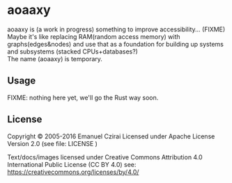 # aoaaxy

aoaaxy is (a work in progress) something to improve accessibility... (FIXME)  
Maybe it's like replacing RAM(random access memory) with graphs(edges&nodes) and use that as a foundation for building up systems and subsystems (stacked CPUs+databases?)  
The name (aoaaxy) is temporary.

## Usage

FIXME: nothing here yet, we'll go the Rust way soon.

## License

Copyright © 2005-2016 Emanuel Czirai
Licensed under Apache License Version 2.0  (see file: LICENSE )

Text/docs/images licensed under Creative Commons Attribution 4.0 International Public License (CC BY 4.0) see: https://creativecommons.org/licenses/by/4.0/



